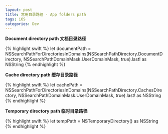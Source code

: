 ```yaml
---
layout: post
title: 常用目录路径 · App folders path
tags: iOS
categories: Dev
---
```


**Document directory path 文档目录路径**

{% highlight swift %}
let documentPath = NSSearchPathForDirectoriesInDomains(NSSearchPathDirectory.DocumentDirectory, NSSearchPathDomainMask.UserDomainMask, true).last! as NSString
{% endhighlight %}

**Cache directory path 缓存目录路径**

{% highlight swift %}
let cachePath = NSSearchPathForDirectoriesInDomains(NSSearchPathDirectory.CachesDirectory, NSSearchPathDomainMask.UserDomainMask, true).last! as NSString
{% endhighlight %}

**Temporary directory path 临时目录路径**

{% highlight swift %}
let tempPath = NSTemporaryDirectory() as NSString
{% endhighlight %}
